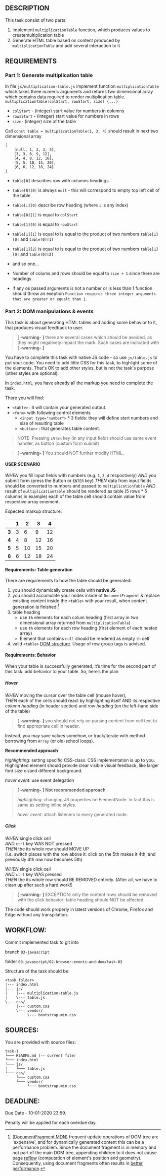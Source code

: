 ## DESCRIPTION

This task consist of two parts:
1. Implement `multiplicationTable` function, which produces values to createmultiplication table
2. Generate HTML table based on content produced by `multiplicationTable` and add several interaction to it

## REQUIREMENTS

### Part 1: Generate multiplication table

In file `js/multiplication-table.js` implement function `multiplicationTable` which takes three numeric arguments and returns two dimensional array which contains data required to render multiplication table.
`multiplicationTable(colStart, rowStart, size) {...}`
* `colStart` - (integer) start value for numbers in columns
* `rowsStart` - (integer) start value for numbers in rows
* `size`- (integer) size of the table

Call `const table = multiplicationTable(1, 3, 4)` should result in next two dimensional array
```
[
    [null, 1, 2, 3, 4],
    [3, 3, 6, 9, 12],
    [4, 4, 8, 12, 16],
    [5, 5, 10, 15, 20],
    [6, 6, 12, 18, 24]
]
```
* `table[0]` describes row with columns headings
* `table[0][0]` is always `null` - this will correspond to empty top left cell of the table.
* `table[i][0]` describe row heading (where `i` is any index)

* `table[0][1]` is equal to `colStart`

* `table[1][0]` is equal to `rowStart`

* `table[1][1]` is equal to is equal to the product of two numbers `table[1][0]` and `table[0][1]`
* `table[1][2]` is equal to is equal to the product of two numbers `table[1][0]` and `table[0][2]`
* and so one...

* Number of colums and rows should be equal to `size + 1` since there are headings.

* If any os passed arguments is not a number or is less than 1 function should throw an exeption `Function requires three integer arguments that are greater or equalt than 1`.

### Part 2: DOM manipulations & events

This task is about generating HTML tables and adding some behavior to it, that produces visual feedback to user.

> **[ -warning- ]** there are several cases which should be avoided, as they might negatively impact the mark. Such cases are indicated with **[ -warning- ]**

You have to complete this task with native JS code - so use `js/table.js` to put your code.
You need to add little CSS for this task, to highlight some of the elements.
That's OK to add other styles, but is not the task's purpose (other styles are optional).

In `index.html`, you have already all the markup you need to complete the task.

There you will find:

* `<table>` : it will contain your generated output.
* `<form>` with following control elements
    * `<input type="number">` * 3 fields: 	they will define start numbers and size of resulting table
	* `<button>` : 	that generates table content.

> NOTE: Pressing `ENTER` key (in any input field) should use same event handler, as button (custom form submit)

> **[ -warning- ]** You should NOT further modify HTML.

#### USER SCENARIO

*WHEN* you fill input fields with numbers (e.g. `1`, `3`, `4` respoctively)
*AND* you submit form (press the Button or `ENTER` key)
*THEN* data from input fields should be converted to numbers and passed to `multiplicationTable`
*AND* result of `multiplicationTable` should be rendered as table (5 rows * 5 columns in example) each of the table cell should contain value from respective array emement.



Expected markup structure:

|       | **1** | **2** | **3** | **4** |
|-------|-------|-------|-------|-------|
| **3** |   3   |   6   |   9   |   12  |
| **4** |   4   |   8   |   12  |   16  |
| **5** |   5   |   10  |   15  |   20  |
| **6** |   6   |   12  |   18  |   24  |

#### Requirements: Table generation

There are requirements to how the table should be generated:

1. you should dynamically create cells with **native JS**
2. you should accumulate your nodes inside of `DocumentFragment` & replace exisiting content inside the `<table>` with your result, when content generation is finished  [^DocumentFragment]
3. table heading
    * use `th` elements for each colum heading (first array in two dimensional array returned from `multiplicationTable`)
    * use `th` elements for each row heading (first element of each nested array)
    * Element that contains `null` should be rendered as empty `th` cell
4. valid `<table>` [DOM structure](https://css-tricks.com/complete-guide-table-element/). Usage of row group tags is advised.


#### Requirements: Behavior

When your table is successfully generated, it’s time for the second part of this task:
add behavior to your table. So, here’s the plan:

##### Hover

*WHEN* moving the cursor over the table cell (mouse hover),  
*THEN* each of the cells should react by highlighting itself AND its respective *column heading* (in header section) and *row heading* (on the left-hand side of the table)

> **[ -warning- ]**
> you should not rely on parsing content from cell text to find appropriate cell in header.

Instead, you may save values somehow, or track/iterate with method borrowing from `Array` (or old-school loops).

**Recommended approach**

*highlighting*: setting specific CSS-class. CSS implementation is up to you.
Highlighted element should provide clear visible visual feedback, like larger font size or/and different background.  

*hover event*:  use event delegation  


> **[ -warning- ]** **Not recommended approach**
>
> *highlighting*: changing JS properties on ElementNode. In fact this is same as setting inline styles.  
>
> *hover event*:  attach listeners to every generated node.  


##### Click

*WHEN* single click cell  
*AND* `ctrl` key WAS NOT pressed  
*THEN* the its whole row should MOVE UP  
(i.e. switch places with the row above it: click on the 5th makes it 4th, and previously 4th row now becomes 5th)  

*WHEN* single click cell  
*AND* `ctrl` key WAS pressed  
*THEN* the its whole row should BE REMOVED entirely. (After all, we have to clean up after such a hard work!)  
> **[ -warning- ]**
EXCEPTION: only the content rows should be removed with the click behavior: table heading should NOT be affected.


[^DocumentFragment]: [(DocumentFragment MDN)](https://developer.mozilla.org/en-US/docs/Web/API/DocumentFragment) frequent update operations of DOM tree are 'expensive', and for dynamically generated content this can be a performance problem.
Since the document fragment is in memory and not part of the main DOM tree, appending children to it does not cause page [reflow](https://developers.google.com/speed/articles/reflow?csw=1) (computation of element's position and geometry). Consequently, using document fragments often results in [better performance](http://ejohn.org/blog/dom-documentfragments/).

The code should work properly in latest versions of Chrome, Firefox and Edge without any transpilation.

## WORKFLOW:

Commit implemented task to git into

branch `03-javascript`

folder `03-javascript/02-browser-events-and-dom/task-03`

Structure of the task should be:

```
<task folder>
|--- index.html   
|--- js/
|    |--- multiplication-table.js
|    \--- table.js
\--- css/
     |--- custom.css
     \--- vendor/
          \--- bootstrap.min.css
```

## SOURCES:

You are provided with source files:

```
task-1
└─── README.md (-- current file)
└─── index.html   
└─── js/
│    └─── table.js
└─── css/
     └─── custom.css
     └─── vendor/
          └─── bootstrap.min.css
```

## DEADLINE:

Due Date - 10-01-2020 23:59.

Penalty will be applied for each overdue day.
